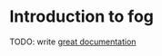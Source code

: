 # Introduction to fog

TODO: write [great documentation](http://jacobian.org/writing/what-to-write/)
